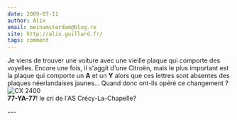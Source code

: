 ```yaml
---
date: 2009-07-11
author: Alix
email: meinamsterdam@blog.re
site: http://alix.guillard.fr/
tags: comment
---
```


<p>
Je viens de trouver une voiture avec une vieille plaque qui comporte des voyelles. Encore une fois, il s'aggit d'une Citroën, mais le plus important est la plaque qui comporte un <b>A</b> et un <b>Y</b> alors que ces lettres sont absentes des plaques néerlandaises jaunes... Quand donc ont-ils opéré ce changement ?
<br/>
<img src="/me-in-amsterdam/images/photos/2009-03/IMG_6849-cx-2400.jpg" alt="CX 2400" /><br/>
<b>77-YA-77</b>! le cri de l'AS Crécy-La-Chapelle?
</p>
---